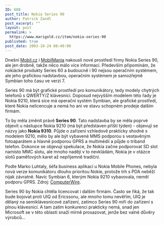 ```yaml
---
ID: 608
post_title: Nokia Series 90
author: Patrick Zandl
post_excerpt: ""
layout: post
permalink: >
  https://www.marigold.cz/item/nokia-series-90
published: true
post_date: 2003-10-24 08:40:00
---
```

<P>Dnešní <A href="http://mobil.idnes.cz/zprava.html?zprava=25404" target=_blank>Mobil.cz</A> i <A href="http://www.mobilmania.cz/Bleskovky/AR.asp?ARI=105541" target=_blank>MobilMania</A> nakousli nové prostředí firmy Nokia Series 90, ale jen drobně, takže něco málo více informací. Především připomínám, že nokiácké produkty Series 60 a budoucně i 90 nejsou operačním systémem, ale jeho grafickou nadstavbou, operačním systémem je samozřejmě Symbian toho času ve verzi 7. </P>
<P>Series 90 má být grafické prostředí pro komunikátory, tedy modely chytrých telefonů s QWERTY/Z klávesnicí. Doposud nejvyšším modelem této řady je Nokia 9210, která sice má operační systém Symbian, ale grafické prostředí, které Nokia nelicencuje a nemá ho ani ve stavu schopném prodeje dalším firmám. </P>
<P>To by měla změnit právě <STRONG>Series 90</STRONG>. Tato nadstavba by se měla poprvé objevit u nástupce Nokia 9210 (má být představen příští týden) - objevují se názvy jako <STRONG>Nokia 9310</STRONG>. Půjde o zařízení vzhledově prakticky shodné s modelem 9210, mělo by ale být vybavené MMS podporou s vestavěným fotoaparátem a hlavně podporou GPRS a multimédií&#160;a půjde o triband telefon. Dokonce se objevují spekulace, že Nokia začne podporovat SD slot namísto MMC slotu, ale mnoho nadějí v to nevkládám, Nokia je v otázce slotů paměťových karet až nepříjemně tradiční. </P>
<P>Podle Marko Luhtaly, šéfa business aplikací u Nokia Mobile Phones, nebyla nová verze komunikátoru dlouho prioritou Nokie, protože trh s PDA neběží nijak závratně. Navíc Symbian 6, kterým Nokia 9210 vybavovala, neměl podporu GPRS. Zdroj: <A href="http://www.computerwire.info/brnews/008A060E2C575E3680256D51005A702E" target=_blank>ComputerWire</A>.</P>
<P>Series 90 by Nokia chtěla licencovat i dalším firmám. Často se říká, že tak bude bojovat proti UIQ od Ericssonu, ale mnoho tomu nevěřím, UIQ je dělaný na semiklávesnicové zařízení, zatímco Series 90 míří do zařízení s plnou klávesnicí. A tam zatím konkurenci prakticky nemá, snad jen Microsoft se v této oblasti snaží mírně prosazovat, jenže bez valné důvěry výrobců...</P>